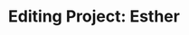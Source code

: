 ---
layout: default
title: "Editing Project: Esther"
nav_order: 4
has_children: true
has_toc: false
---